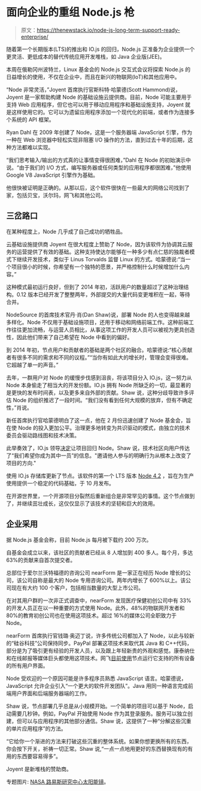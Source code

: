 # 面向企业的重组 Node.js 枪

> 原文：<https://thenewstack.io/node-js-long-term-support-ready-enterprise/>

随着第一个长期版本(LTS)的推出和 IO.js 的回归，Node.js 正准备为企业提供一个更灵活、更低成本的替代传统应用开发堆栈，如 Java 企业版(JEE)。

本周在俄勒冈州波特兰，Linux 基金会的 Node.js 交互式会议将探索 Node.js 的日益增长的使用，不仅在企业中，而且在新兴的物联网(IoT)和其他应用中。

“Node 非常灵活，”Joyent 首席执行官斯科特·哈蒙德(Scott Hammond)说，Joyent 是一家帮助构建 Node 的基础设施云提供商。目前，Node 可能主要用于支持 Web 应用程序，但它也可以用于移动应用程序和基础设施支持，Joyent 就是这样使用它的。它可以为遗留应用程序添加一个现代化的前端，或者作为连接多个系统的 API 框架。

Ryan Dahl 在 2009 年创建了 Node，这是一个服务器端 JavaScript 引擎，作为一种在 Web 浏览器中轻松实现非阻塞 I/O 操作的方法，直到过去十年的后期，这种方法都难以实现。

“我们思考输入/输出的方式真的让事情变得很困难，”Dahl 在 Node 的初始演示中说。“由于我们的 I/O 方式，编写服务器或任何类型的应用程序都很困难，”他使用 Google V8 JavaScript 引擎作为基础。

他很快被证明是正确的。从那以后，这个软件很快在一些最大的网络公司找到了家，包括贝宝，沃尔玛，网飞和其他公司。

## 三岔路口

在某种程度上，Node 几乎成了自己成功的牺牲品。

云基础设施提供商 Joyent 在很大程度上赞助了 Node，因为该软件为协调其云服务的运营提供了有效的基础。这种支持使达尔能够在一种多少有点仁慈的独裁者模式下继续开发技术，类似于 Linus Torvalds 监督 Linux 的方式。哈蒙德说:“当一个项目很小的时候，你希望有一个独特的愿景，并严格控制什么时候增加什么内容。”

这种模式最初运行良好，但到了 2014 年初，活跃用户的数量超过了这种治理结构。0.12 版本已经开发了整整两年，外部提交的大量代码变更堆积在一起，等待合并。

NodeSource 的首席技术官丹·肖(Dan Shaw)说，部署 Node 的人也变得越来越多样化。Node 不仅用于基础设施项目，还用于移动和网络前端工作。这种前端工作往往更加流畅，与运营人员相比，从事这项工作的开发人员可以被视为更具创造性，因此他们带来了自己希望在 Node 中看到的偏好。

到 2014 年初，节点用户和贡献者的基础是两个社区的融合。哈蒙德说:“核心贡献者有很多不同的需求和不同的议程。”“当你有如此大的增长时，管理会变得很难。它超越了单一的声音。”

去年，一群用户对 Node 的缓慢步伐感到沮丧，将该项目分入 IO.js，这一努力从 Node 本身偷走了相当大的开发份额。IO.js 拥有 Node 所缺乏的一切，最显著的是更快的发布时间表，以及更多来自外部的贡献。Shaw 说，这种分歧导致许多评估 Node 的组织推迟了一段时间。“我们没有看到任何大规模的放弃，但有不确定性，”肖说。

新任首席执行官哈蒙德明白了这一点，他在 2 月份迅速创建了 Node 基金会，旨在使 Node 的投入更加公平。治理更多地转变为共识驱动的模式，由独立的技术委员会驱动路线图和技术决策。

此举奏效了，IO.js 领导[决定](http://www.infoq.com/news/2015/05/nodejs-iojs)让项目回归 Node。Shaw 说，技术社区向用户传达了“我们希望你成为其中一员”的信息。"邀请他人参与的明确行为从根本上改变了项目的方向."

使用 IO.js 存储库更新了节点。该软件的第一个 LTS 版本 [Node 4.2](https://nodejs.org/en/blog/release/v4.2.0/) ，旨在为生产使用提供一个稳定的代码基础，于 10 月发布。

在开源世界里，一个开源项目分裂然后重新组合是非常罕见的事情。这个节点做到了，并继续茁壮成长，这仅仅显示了该技术的坚韧和巨大的效用。

## 企业采用

据 Node.js 基金会称，目前 Node.js 每月被下载约 200 万次。

自基金会成立以来，该社区的贡献者已经从 8 人增加到 400 多人。每个月，多达 63%的贡献来自首次提交者。

总部位于爱尔兰沃特福德的咨询公司 nearForm 是一家正在经历 Node 增长的公司，该公司自称是最大的 Node 专用咨询公司。两年内增长了 600%以上。该公司现在有大约 100 个客户，包括相当数量的大型上市公司。

在对其用户群的一次非正式调查中，nearForm 发现医疗保健初创公司中有 33%的开发人员正在以一种重要的方式使用 Node。此外，48%的物联网开发者和 80%的教育初创公司也在使用这项技术。超过 16%的媒体公司全职致力于 Node。

nearForm 首席执行官钱璐·奥迈丁说，许多传统公司都加入了 Node，以此与较新的“硅谷科技”公司保持同步。PayPal 部署这项技术来取代其 Java 和 C++代码，部分是为了吸引更有经验的开发人员，以及跟上年轻新贵的外观和感觉。康泰纳仕和在线邮报等媒体巨头都使用这项技术。网飞[目前使用](https://thenewstack.io/netflix-uses-node-js-power-user-interface/)节点运行它支持的所有设备的所有用户界面。

Node 受欢迎的一个原因可能是许多程序员熟悉 JavaScript 语言。哈蒙德说，JavaScript 允许企业引入“一个更大的软件开发团队”。Java 用同一种语言完成前端用户界面和后端服务器端的工作。

Shaw 说，节点部署几乎总是从小规模开始。一个简单的项目可以基于 Node，启动需要几秒钟。例如，PayPal 开始使用 Node 作为其登录服务。服务可以独立创建，但可以与应用程序的其他部分通信。Shaw 说，这提供了一种“分解这些沉重的单片应用程序”的方法。

“它给你一个渐进的方法来打破这些沉重的整体系统。如果你想更换所有的东西，你会按下开关，祈祷一切正常。Shaw 说,“一点一点地用更好的东西替换现有的有用的东西要容易得多”。

Joyent 是新堆栈的赞助商。

专题图片: [NASA 路易斯研究中心太阳能镜](https://www.flickr.com/photos/nasacommons/16502690632/)。

<svg xmlns:xlink="http://www.w3.org/1999/xlink" viewBox="0 0 68 31" version="1.1"><title>Group</title> <desc>Created with Sketch.</desc></svg>